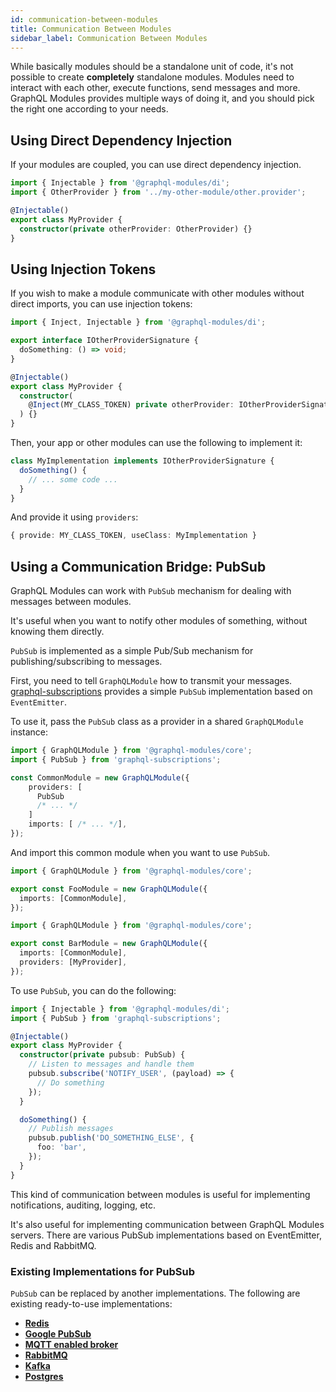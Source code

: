 ```yaml
---
id: communication-between-modules
title: Communication Between Modules
sidebar_label: Communication Between Modules
---
```


While basically modules should be a standalone unit of code, it's not possible to create **completely** standalone modules.
Modules need to interact with each other, execute functions, send messages and more.
GraphQL Modules provides multiple ways of doing it, and you should pick the right one according to your needs.

## Using Direct Dependency Injection

If your modules are coupled, you can use direct dependency injection.

```typescript
import { Injectable } from '@graphql-modules/di';
import { OtherProvider } from '../my-other-module/other.provider';

@Injectable()
export class MyProvider {
  constructor(private otherProvider: OtherProvider) {}
}
```

## Using Injection Tokens

If you wish to make a module communicate with other modules without direct imports, you can use injection tokens:

```typescript
import { Inject, Injectable } from '@graphql-modules/di';

export interface IOtherProviderSignature {
  doSomething: () => void;
}

@Injectable()
export class MyProvider {
  constructor(
    @Inject(MY_CLASS_TOKEN) private otherProvider: IOtherProviderSignature
  ) {}
}
```

Then, your app or other modules can use the following to implement it:

```typescript
class MyImplementation implements IOtherProviderSignature {
  doSomething() {
    // ... some code ...
  }
}
```

And provide it using `providers`:

```typescript
{ provide: MY_CLASS_TOKEN, useClass: MyImplementation }
```

## Using a Communication Bridge: PubSub

GraphQL Modules can work with `PubSub` mechanism for dealing with messages between modules.

It's useful when you want to notify other modules of something, without knowing them directly.

`PubSub` is implemented as a simple Pub/Sub mechanism for publishing/subscribing to messages.

First, you need to tell `GraphQLModule` how to transmit your messages. [graphql-subscriptions](https://github.com/apollographql/graphql-subscriptions) provides a simple `PubSub` implementation based on `EventEmitter`.

To use it, pass the `PubSub` class as a provider in a shared `GraphQLModule` instance:

```typescript
import { GraphQLModule } from '@graphql-modules/core';
import { PubSub } from 'graphql-subscriptions';

const CommonModule = new GraphQLModule({
    providers: [
      PubSub
      /* ... */
    ]
    imports: [ /* ... */],
});
```

And import this common module when you want to use `PubSub`.

```typescript
import { GraphQLModule } from '@graphql-modules/core';

export const FooModule = new GraphQLModule({
  imports: [CommonModule],
});
```

```typescript
import { GraphQLModule } from '@graphql-modules/core';

export const BarModule = new GraphQLModule({
  imports: [CommonModule],
  providers: [MyProvider],
});
```

To use `PubSub`, you can do the following:

```typescript
import { Injectable } from '@graphql-modules/di';
import { PubSub } from 'graphql-subscriptions';

@Injectable()
export class MyProvider {
  constructor(private pubsub: PubSub) {
    // Listen to messages and handle them
    pubsub.subscribe('NOTIFY_USER', (payload) => {
      // Do something
    });
  }

  doSomething() {
    // Publish messages
    pubsub.publish('DO_SOMETHING_ELSE', {
      foo: 'bar',
    });
  }
}
```

This kind of communication between modules is useful for implementing notifications, auditing, logging, etc.

It's also useful for implementing communication between GraphQL Modules servers. There are various PubSub implementations based on EventEmitter, Redis and RabbitMQ.

### Existing Implementations for PubSub

`PubSub` can be replaced by another implementations. The following are existing ready-to-use implementations:

- **[Redis](https://github.com/davidyaha/graphql-redis-subscriptions)**
- **[Google PubSub](https://github.com/axelspringer/graphql-google-pubsub)**
- **[MQTT enabled broker](https://github.com/davidyaha/graphql-mqtt-subscriptions)**
- **[RabbitMQ](https://github.com/cdmbase/graphql-rabbitmq-subscriptions)**
- **[Kafka](https://github.com/ancashoria/graphql-kafka-subscriptions)**
- **[Postgres](https://github.com/GraphQLCollege/graphql-postgres-subscriptions)**
